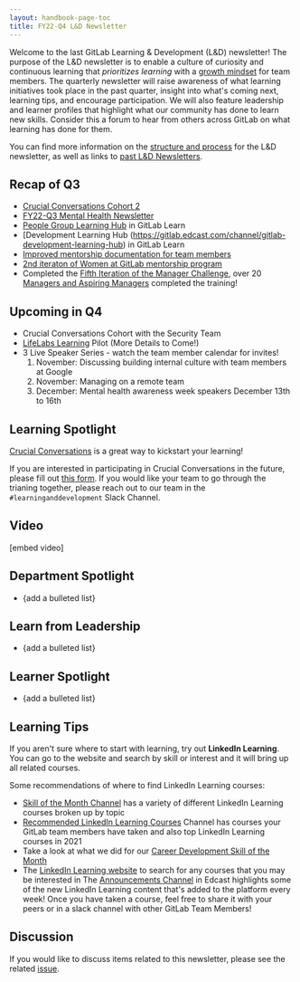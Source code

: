 ```yaml
---
layout: handbook-page-toc
title: FY22-Q4 L&D Newsletter
---
```


Welcome to the last GitLab Learning & Development (L&D) newsletter! The purpose of the L&D newsletter is to enable a culture of curiosity and continuous learning that *prioritizes learning* with a [growth mindset](/handbook/values/#growth-mindset) for team members. The quarterly newsletter will raise awareness of what learning initiatives took place in the past quarter, insight into what's coming next, learning tips, and encourage participation. We will also feature leadership and learner profiles that highlight what our community has done to learn new skills. Consider this a forum to hear from others across GitLab on what learning has done for them. 

You can find more information on the [structure and process](/handbook/people-group/learning-and-development/newsletter/) for the L&D newsletter, as well as links to [past L&D Newsletters](/handbook/people-group/learning-and-development/newsletter/#past-newsletters). 

## Recap of Q3

* [Crucial Conversations Cohort 2](/handbook/people-group/learning-and-development/learning-initiatives/#crucial-conversations) 
* [FY22-Q3 Mental Health Newsletter](/handbook/people-group/learning-and-development/newsletter/mental-health-newsletter/FY22-Q3/) 
* [People Group Learning Hub](https://gitlab.edcast.com/channel/people-group-learning-hub) in GitLab Learn
* [Development Learning Hub (https://gitlab.edcast.com/channel/gitlab-development-learning-hub) in GitLab Learn
* [Improved mentorship documentation for team members](https://about.gitlab.com/handbook/people-group/learning-and-development/mentor/)
* [2nd iteraton of Women at GitLab mentorship program](https://about.gitlab.com/company/culture/inclusion/tmrg-gitlab-women/mentorship-program/)
* Completed the [Fifth Iteration of the Manager Challenge](https://about.gitlab.com/handbook/people-group/learning-and-development/manager-challenge/), over 20 [Managers and Aspiring Managers](https://docs.google.com/presentation/d/1s_yNEKLVDJ-nYTsvD568lpz1Bfan6qIZoZrY0ZEEkHI/edit#slide=id.gd2286d9050_0_7) completed the training!

## Upcoming in Q4

* Crucial Conversations Cohort with the Security Team
* [LifeLabs Learning](https://lifelabslearning.com/) Pilot (More Details to Come!) 
* 3 Live Speaker Series - watch the team member calendar for invites!
     1. November: Discussing building internal culture with team members at Google
     1. November: Managing on a remote team
     1. December: Mental health awareness week speakers December 13th to 16th


## Learning Spotlight 

[Crucial Conversations](/handbook/leadership/crucial-conversations/) is a great way to kickstart your learning! 

If you are interested in participating in Crucial Conversations in the future, please fill out [this form](). If you would like your team to go through the trianing together, please reach out to our team in the `#learninganddevelopment` Slack Channel. 

## Video 

[embed video]

## Department Spotlight 

* {add a bulleted list}

## Learn from Leadership 

* {add a bulleted list}

## Learner Spotlight  

* {add a bulleted list}

## Learning Tips 

If you aren't sure where to start with learning, try out **LinkedIn Learning**. You can go to the website and search by skill or interest and it will bring up all related courses. 

Some recommendations of where to find LinkedIn Learning courses: 

* [Skill of the Month Channel](https://gitlab.edcast.com/channel/skill-of-the-month-fy22) has a variety of different LinkedIn Learning courses broken up by topic 
* [Recommended LinkedIn Learning Courses](https://gitlab.edcast.com/channel/recommended-linkedin-learning-courses) Channel has courses your GitLab team members have taken and also top LinkedIn Learning courses in 2021 
* Take a look at what we did for our [Career Development Skill of the Month](https://about.gitlab.com/handbook/people-group/learning-and-development/career-development/#skill-of-the-month) 
* The [LinkedIn Learning website](https://www.linkedin.com/learning/) to search for any courses that you may be interested in
The [Announcements Channel](https://gitlab.edcast.com/channel/gitlab-corporate-channel) in Edcast highlights some of the new LinkedIn Learning content that's added to the platform every week!
Once you have taken a course, feel free to share it with your peers or in a slack channel with other GitLab Team Members! 

## Discussion 

If you would like to discuss items related to this newsletter, please see the related [issue](). 

